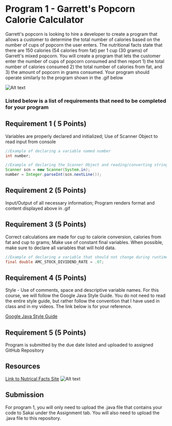 # Program 1 - Garrett's Popcorn Calorie Calculator

Garrett's popcorn is looking to hire a developer to create a program that allows a customer to determine the total number of calories based on the number of cups of popcorn the user enters.  The nutritional facts state that there are 150 calories (54 calories from fat) per 1 cup (30 grams) of Garrett's mixed popcorn.  You will create a program that lets the customer enter the number of cups of popcorn consumed and then report 1) the total number of calories consumed 2) the total number of calories from fat, and 3) the amount of popcorn in grams consumed. Your program should operate similarly to the program shown in the .gif below


![Alt text](https://instructorc.github.io/site/slides/java/images/intro/program_one_gif.gif "Program 1 Execution Example")

### Listed below is a list of requirements that need to be completed for your program

## Requirement 1 ( 5 Points)

Variables are properly declared and initialized; Use of Scanner Object to read input from console
```java
//Example of declaring a variable named number
int number; 

//Example of declaring the Scanner Object and reading/converting string data into integer
Scanner scn = new Scanner(System.in);
number = Integer.parseInt(scn.nextLine()); 
```

## Requirement 2 (5 Points)
Input/Output of all necessary information; Program renders format and content displayed above in .gif 


## Requirement 3 (5 Points)
Correct calculations are made for cup to calorie conversion, calories from fat and cup to grams; Make use of constant final variables.  When possible, make sure to declare all variables that will hold data.
```java
//Example of declaring a variable that should not change during runtime
final double AMC_STOCK_DIVIDEND_RATE = .07;
```

## Requirement 4 (5 Points)
Style - Use of comments, space and descriptive variable names.  For this course, we will follow the Google Java Style Guide.  You do not need to read the entire style guide, but rather follow the convention that I have used in class and in my videos.  The link below is for your reference.

[Google Java Style Guide](https://google.github.io/styleguide/javaguide.html)

## Requirement 5 (5 Points)
Program is submitted by the due date listed and uploaded to assigned GitHub Repository



## Resources
[Link to Nutrical Facts Site](https://www.nutritionix.com/i/garrett-popcorn-shops/garrett-mix/581d840270aa658137d9ddd6)
![Alt text](https://instructorc.github.io/site/slides/java/images/intro/garretts_nutritional_label.PNG "Garretts Nutritional Facts")

## Submission
For program 1, you will only need to upload the .java file that contains your code to Sakai under the Assignment tab. You will also need to upload the .java file to this repository. 
